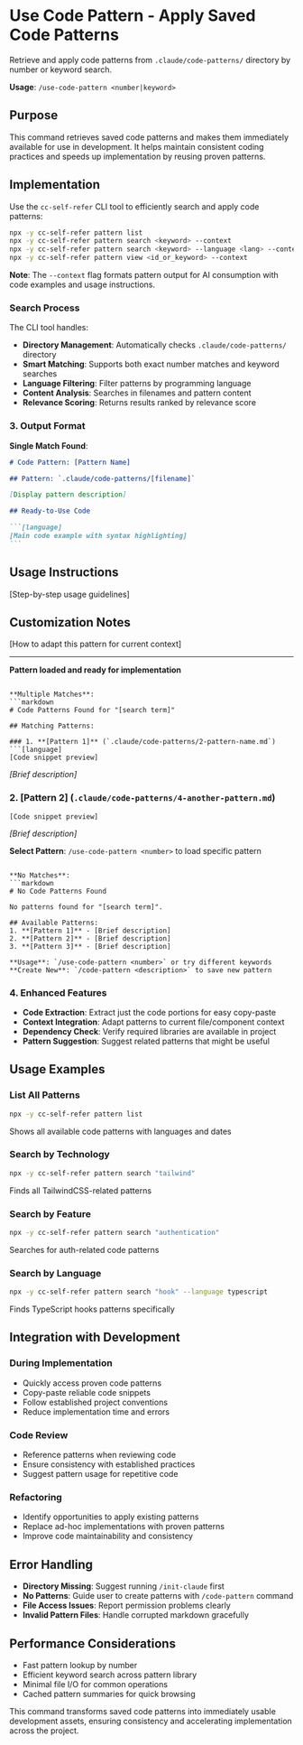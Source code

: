 # Use Code Pattern - Apply Saved Code Patterns

Retrieve and apply code patterns from `.claude/code-patterns/` directory by number or keyword search.

**Usage**: `/use-code-pattern <number|keyword>`

## Purpose

This command retrieves saved code patterns and makes them immediately available for use in development. It helps maintain consistent coding practices and speeds up implementation by reusing proven patterns.

## Implementation

Use the `cc-self-refer` CLI tool to efficiently search and apply code patterns:

```bash
npx -y cc-self-refer pattern list
npx -y cc-self-refer pattern search <keyword> --context
npx -y cc-self-refer pattern search <keyword> --language <lang> --context
npx -y cc-self-refer pattern view <id_or_keyword> --context
```

**Note**: The `--context` flag formats pattern output for AI consumption with code examples and usage instructions.

### Search Process

The CLI tool handles:

- **Directory Management**: Automatically checks `.claude/code-patterns/` directory
- **Smart Matching**: Supports both exact number matches and keyword searches
- **Language Filtering**: Filter patterns by programming language
- **Content Analysis**: Searches in filenames and pattern content
- **Relevance Scoring**: Returns results ranked by relevance score

### 3. Output Format

**Single Match Found**:

````markdown
# Code Pattern: [Pattern Name]

## Pattern: `.claude/code-patterns/[filename]`

[Display pattern description]

## Ready-to-Use Code

```[language]
[Main code example with syntax highlighting]
```
````

## Usage Instructions

[Step-by-step usage guidelines]

## Customization Notes

[How to adapt this pattern for current context]

---

**Pattern loaded and ready for implementation**

````

**Multiple Matches**:
```markdown
# Code Patterns Found for "[search term]"

## Matching Patterns:

### 1. **[Pattern 1]** (`.claude/code-patterns/2-pattern-name.md`)
```[language]
[Code snippet preview]
````

_[Brief description]_

### 2. **[Pattern 2]** (`.claude/code-patterns/4-another-pattern.md`)

```[language]
[Code snippet preview]
```

_[Brief description]_

**Select Pattern**: `/use-code-pattern <number>` to load specific pattern

````

**No Matches**:
```markdown
# No Code Patterns Found

No patterns found for "[search term]".

## Available Patterns:
1. **[Pattern 1]** - [Brief description]
2. **[Pattern 2]** - [Brief description]
3. **[Pattern 3]** - [Brief description]

**Usage**: `/use-code-pattern <number>` or try different keywords
**Create New**: `/code-pattern <description>` to save new pattern
````

### 4. Enhanced Features

- **Code Extraction**: Extract just the code portions for easy copy-paste
- **Context Integration**: Adapt patterns to current file/component context
- **Dependency Check**: Verify required libraries are available in project
- **Pattern Suggestion**: Suggest related patterns that might be useful

## Usage Examples

### List All Patterns

```bash
npx -y cc-self-refer pattern list
```

Shows all available code patterns with languages and dates

### Search by Technology

```bash
npx -y cc-self-refer pattern search "tailwind"
```

Finds all TailwindCSS-related patterns

### Search by Feature

```bash
npx -y cc-self-refer pattern search "authentication"
```

Searches for auth-related code patterns

### Search by Language

```bash
npx -y cc-self-refer pattern search "hook" --language typescript
```

Finds TypeScript hooks patterns specifically

## Integration with Development

### During Implementation

- Quickly access proven code patterns
- Copy-paste reliable code snippets
- Follow established project conventions
- Reduce implementation time and errors

### Code Review

- Reference patterns when reviewing code
- Ensure consistency with established practices
- Suggest pattern usage for repetitive code

### Refactoring

- Identify opportunities to apply existing patterns
- Replace ad-hoc implementations with proven patterns
- Improve code maintainability and consistency

## Error Handling

- **Directory Missing**: Suggest running `/init-claude` first
- **No Patterns**: Guide user to create patterns with `/code-pattern` command
- **File Access Issues**: Report permission problems clearly
- **Invalid Pattern Files**: Handle corrupted markdown gracefully

## Performance Considerations

- Fast pattern lookup by number
- Efficient keyword search across pattern library
- Minimal file I/O for common operations
- Cached pattern summaries for quick browsing

This command transforms saved code patterns into immediately usable development assets, ensuring consistency and accelerating implementation across the project.
